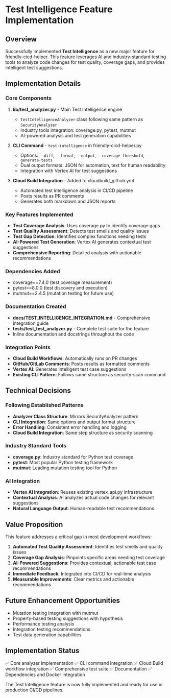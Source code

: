 # Test Intelligence Feature Implementation

## Overview
Successfully implemented **Test Intelligence** as a new major feature for friendly-cicd-helper. This feature leverages AI and industry-standard testing tools to analyze code changes for test quality, coverage gaps, and provides intelligent test suggestions.

## Implementation Details

### Core Components
1. **lib/test_analyzer.py** - Main Test Intelligence engine
   - `TestIntelligenceAnalyzer` class following same pattern as `SecurityAnalyzer`
   - Industry tools integration: coverage.py, pytest, mutmut
   - AI-powered analysis and test generation capabilities

2. **CLI Command** - `test-intelligence` in friendly-cicd-helper.py
   - Options: `--diff`, `--format`, `--output`, `--coverage-threshold`, `--generate-tests`
   - Dual output formats: JSON for automation, text for human readability
   - Integration with Vertex AI for test suggestions

3. **Cloud Build Integration** - Added to cloudbuild_github.yml
   - Automated test intelligence analysis in CI/CD pipeline
   - Posts results as PR comments
   - Generates both markdown and JSON reports

### Key Features Implemented
- **Test Coverage Analysis**: Uses coverage.py to identify coverage gaps
- **Test Quality Assessment**: Detects test smells and quality issues
- **Test Gap Detection**: Identifies complex functions needing tests
- **AI-Powered Test Generation**: Vertex AI generates contextual test suggestions
- **Comprehensive Reporting**: Detailed analysis with actionable recommendations

### Dependencies Added
- coverage==7.4.0 (test coverage measurement)
- pytest==8.0.0 (test discovery and execution)
- mutmut==2.4.5 (mutation testing for future use)

### Documentation Created
- **docs/TEST_INTELLIGENCE_INTEGRATION.md** - Comprehensive integration guide
- **tests/test_test_analyzer.py** - Complete test suite for the feature
- Inline documentation and docstrings throughout the code

### Integration Points
- **Cloud Build Workflows**: Automatically runs on PR changes
- **GitHub/GitLab Comments**: Posts results as formatted comments
- **Vertex AI**: Generates intelligent test case suggestions
- **Existing CLI Pattern**: Follows same structure as security-scan command

## Technical Decisions

### Following Established Patterns
- **Analyzer Class Structure**: Mirrors SecurityAnalyzer pattern
- **CLI Integration**: Same options and output format structure
- **Error Handling**: Consistent error handling and logging
- **Cloud Build Integration**: Same step structure as security scanning

### Industry Standard Tools
- **coverage.py**: Industry standard for Python test coverage
- **pytest**: Most popular Python testing framework
- **mutmut**: Leading mutation testing tool for Python

### AI Integration
- **Vertex AI Integration**: Reuses existing vertex_api.py infrastructure
- **Contextual Analysis**: AI analyzes actual code changes for relevant suggestions
- **Natural Language Output**: Human-readable test recommendations

## Value Proposition
This feature addresses a critical gap in most development workflows:
1. **Automated Test Quality Assessment**: Identifies test smells and quality issues
2. **Coverage Gap Analysis**: Pinpoints specific areas needing test coverage
3. **AI-Powered Suggestions**: Provides contextual, actionable test case recommendations
4. **Immediate Feedback**: Integrated into CI/CD for real-time analysis
5. **Measurable Improvements**: Clear metrics and actionable recommendations

## Future Enhancement Opportunities
- Mutation testing integration with mutmut
- Property-based testing suggestions with hypothesis
- Performance testing analysis
- Integration testing recommendations
- Test data generation capabilities

## Implementation Status
✅ Core analyzer implementation
✅ CLI command integration
✅ Cloud Build workflow integration
✅ Comprehensive test suite
✅ Documentation
✅ Dependencies and Docker integration

The Test Intelligence feature is now fully implemented and ready for use in production CI/CD pipelines.